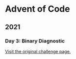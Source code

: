 # Advent of Code

## 2021

### Day 3: Binary Diagnostic

[Visit the original challenge page.](https://adventofcode.com/2021/day/3)